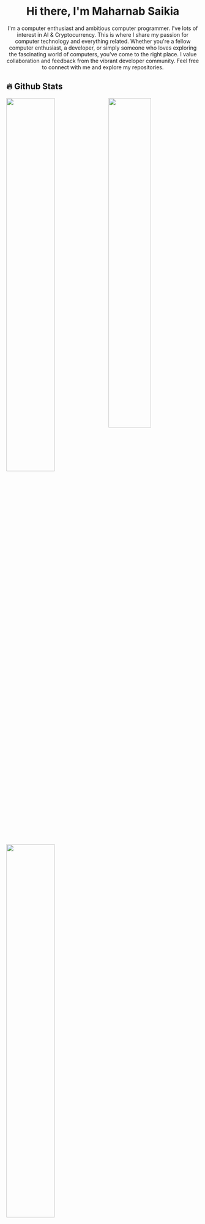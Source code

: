 <h1 align="center">Hi there, I'm Maharnab Saikia</h1>
<p align="center">I'm a computer enthusiast and ambitious computer programmer. I've lots of interest in AI & Cryptocurrency. This is where I share my passion for computer technology and everything related. Whether you're a fellow computer enthusiast, a developer, or simply someone who loves exploring the fascinating world of computers, you've come to the right place. I value collaboration and feedback from the vibrant developer community. Feel free to connect with me and explore my repositories.</p>

## 🔥 Github Stats
<img align="right" width="47%" src="https://i.imgur.com/C1kWoWh.jpeg"/>
<a href="https://github.com/Maharnab-Saikia"><img width="50%" src="https://github-readme-stats.vercel.app/api?username=Maharnab-Saikia&show_icons=true&theme=radical"></a>
<a href="https://github.com/Maharnab-Saikia"><img width="50%" src="https://github-readme-streak-stats.herokuapp.com?user=Maharnab-Saikia&theme=radical"></a>

<h3 align="left">Languages:</h3>
<p align="left">
  <img src="https://img.shields.io/badge/python-black?style=for-the-badge&logo=python" alt="Python"/>
  <img src="https://img.shields.io/badge/javascript-black?style=for-the-badge&logo=javascript" alt="Javascript"/>
</p>

<h3 align="left">Back-end:</h3>
<p align="left">
  <img src="https://img.shields.io/badge/expressjs-black?style=for-the-badge&logo=express" alt="Express.js" />
  <img src="https://img.shields.io/badge/flask-black?style=for-the-badge&logo=flask" alt="Flask" />
</p>

<h3 align="left">Game Development:</h3>
<p align="left">
  <img src="https://img.shields.io/badge/unity-black?style=for-the-badge&logo=unity" alt="Unity" />
  <img src="https://img.shields.io/badge/godot-black?style=for-the-badge&logo=godot" alt="Godot" />
</p>

<h3 align="left">Machine Learning:</h3>
<p align="left">
  <img src="https://img.shields.io/badge/tensorflow-black?style=for-the-badge&logo=tensorflow" alt="Tensorflow" />
</p>
  
<h3 align="left">Connect with me:</h3>
<p align="left">
  <a href="https://linkedin.com/in/maharnab-saikia" target="_blank">
    <img src="https://img.shields.io/badge/-Maharnab%20Saikia-blue?style=flat-square&logo=Linkedin&logoColor=white&link=https://linkedin.com/in/maharnab-saikia" alt="LinkedIn" />
  </a>
  <a href="mailto:maharnabsaikia@gmail.com" target="_blank">
    <img src="https://img.shields.io/badge/-Email-red?style=flat-square&logo=Gmail&logoColor=white&link=mailto:maharnabsaikia@gmail.com" alt="Email" />
  </a>
  <a href="https://defalt.vercel.app/" target="_blank">
    <img src="https://img.shields.io/badge/-Website-lightgrey?style=flat-square&logo=vercel&logoColor=white&link=https://defalt.vercel.app/" alt="Website" />
  </a>
</p>
  
<h4 align="center">Let's collaborate and build something awesome together!</h4>
